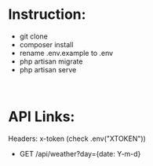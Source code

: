 <h1>Instruction:</h1>
<ul>
    <li>git clone</li>
    <li>composer install</li>
    <li>rename .env.example to .env</li>
    <li>php artisan migrate</li>
    <li>php artisan serve</li>
</ul>
<br>
<h1>API Links:</h1>
<p>Headers: x-token (check .env("XTOKEN"))</p>
<ul>
    <li>GET /api/weather?day={date: Y-m-d}</li>
</ul>

